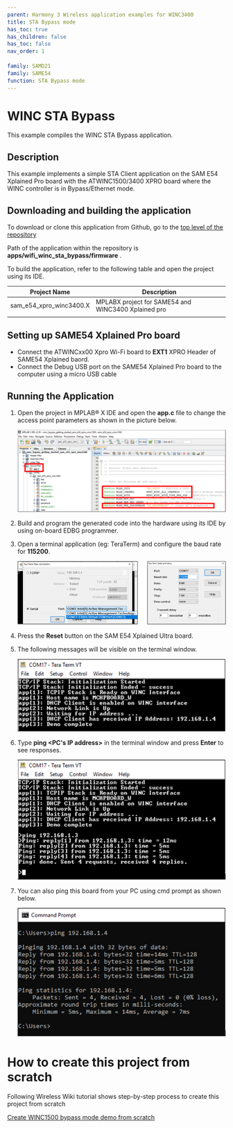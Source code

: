 ```yaml
---
parent: Harmony 3 Wireless application examples for WINC3400
title: STA Bypass mode
has_toc: true
has_children: false
has_toc: false
nav_order: 1

family: SAMD21
family: SAME54
function: STA Bypass mode
---
```


# WINC STA Bypass

This example compiles the WINC STA Bypass application.

## Description

This example implements a simple STA Client application on the SAM E54 Xplained Pro board with the ATWINC1500/3400 XPRO board where the WINC controller is in Bypass/Ethernet mode.

## Downloading and building the application

To download or clone this application from Github, go to the [top level of the repository](https://github.com/Microchip-MPLAB-Harmony/wireless)


Path of the application within the repository is **apps/wifi_winc_sta_bypass/firmware** .

To build the application, refer to the following table and open the project using its IDE.

| Project Name      | Description                                    |
| ----------------- | ---------------------------------------------- |
| sam_e54_xpro_winc3400.X | MPLABX project for SAME54 and WINC3400 Xplained pro |
|||

## Setting up SAME54 Xplained Pro board

- Connect the ATWINCxx00 Xpro Wi-Fi board to **EXT1** XPRO Header of SAME54 Xplained baord.
- Connect the Debug USB port on the SAME54 Xplained Pro board to the computer using a micro USB cable

## Running the Application

 1. Open the project in MPLAB® X IDE and open the **app.c** file to change the access point parameters as shown in the picture below.
 
    ![Microchip Technology](images/app_ap_parameters.PNG)

2. Build and program the generated code into the hardware using its IDE by using on-board EDBG programmer.

 1. Open a terminal application (eg: TeraTerm) and configure the baud rate for **115200**.
 
    ![Microchip Technology](images/open_teraterm.PNG)
 
 1. Press the **Reset** button on the SAM E54 Xplained Ultra board.
 
 1. The following messages will be visible on the terminal window.
 
    ![Microchip Technology](images/run_teraterm_outout_1.PNG)
 
 1. Type **ping <PC's IP address>** in the terminal window and press **Enter** to see responses.
 
    ![Microchip Technology](images/run_teraterm_ping.PNG)
 
 1. You can also ping this board from your PC using cmd prompt as shown below.
 
    ![Microchip Technology](images/run_pc_cmd_ping.PNG)

# How to create this project from scratch

Following Wireless Wiki tutorial shows step-by-step process to create this project from scratch

[Create WINC1500 bypass mode demo from scratch](https://github.com/Microchip-MPLAB-Harmony/wireless/wiki/Create-your-first-winc-bypass-application)
